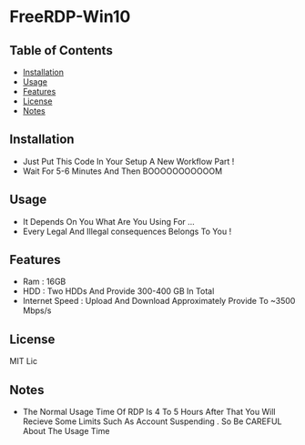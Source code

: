 # FreeRDP-Win10
## Table of Contents
- [Installation](#installation)
- [Usage](#usage)
- [Features](#features)
- [License](#license)
- [Notes](#Notes)
## Installation
- Just Put This Code In Your Setup A New Workflow Part !
- Wait For 5-6 Minutes And Then BOOOOOOOOOOOM 

## Usage
- It Depends On You What Are You Using For ... 
- Every Legal And Illegal consequences Belongs To You !


## Features 
- Ram : 16GB
- HDD : Two HDDs And Provide 300-400 GB In Total
- Internet Speed : Upload And Download Approximately Provide To ~3500 Mbps/s

## License 
MIT Lic

## Notes
- The Normal Usage Time Of RDP Is 4 To 5 Hours After That You Will Recieve Some Limits Such As Account Suspending . So Be CAREFUL About The Usage Time
